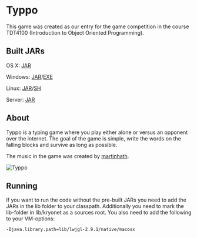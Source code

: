 Typpo
=====================

This game was created as our entry for the game competition in the course TDT4100 (Introduction to Object Oriented Programming). 

## Built JARs
OS X: [JAR](https://github.com/ekmartin/Typpo/releases/download/1.0/TyppoOSX.jar)

Windows: [JAR](https://github.com/ekmartin/Typpo/releases/download/1.0/TyppoWindows.jar)/[EXE](https://github.com/ekmartin/Typpo/releases/download/1.0/TyppoWindows.exe)

Linux: [JAR](https://github.com/ekmartin/Typpo/releases/download/1.0/TyppoLinux.jar)/[SH](https://github.com/ekmartin/Typpo/releases/download/1.0/TyppoLinux.sh)

Server: [JAR](https://github.com/ekmartin/Typpo/releases/download/1.0/TyppoServer.jar)

## About
Typpo is a typing game where you play either alone or versus an opponent over the internet. The goal of the game is simple, write the words on the falling blocks and survive as long as possible. 

The music in the game was created by [martinhath](https://github.com/martinhath). 

![Typpo](http://i.imgur.com/NJ8qFAA.png)


## Running
If you want to run the code without the pre-built JARs you need to add the JARs in the lib folder to your classpath. Additionally you need to mark the lib-folder in lib/kryonet as a sources root. You also need to add the following to your VM-options:

```
-Djava.library.path=lib/lwjgl-2.9.1/native/macosx
```
